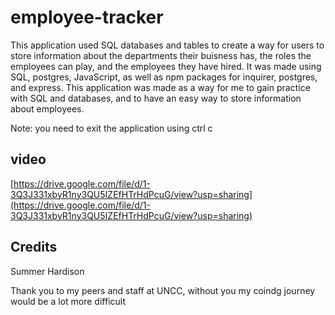 # employee-tracker
This application used SQL databases and tables to create a way for users to store information about the departments their buisness has, the roles the employees can play, and the employees they have hired. It was made using SQL, postgres, JavaScript, as well as npm packages for inquirer, postgres, and express. This application was made as a way for me to gain practice with SQL and databases, and to have an easy way to store information about employees.

Note: you need to exit the application using ctrl c

## video
[https://drive.google.com/file/d/1-3Q3J331xbyR1ny3QU5IZEfHTrHdPcuG/view?usp=sharing](https://drive.google.com/file/d/1-3Q3J331xbyR1ny3QU5IZEfHTrHdPcuG/view?usp=sharing)

## Credits

Summer Hardison

Thank you to my peers and staff at UNCC, without you my coindg journey would be a lot more difficult